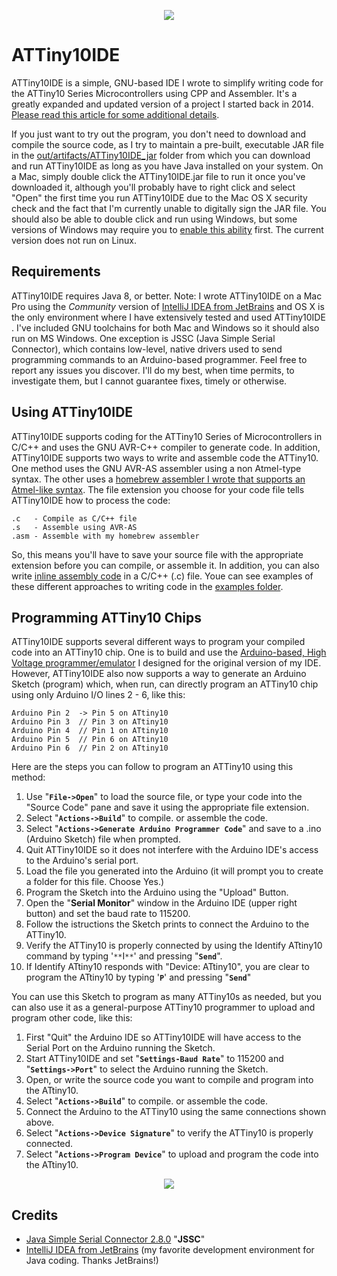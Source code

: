<p align="center"><img src="https://github.com/wholder/ATTiny10IDE/blob/master/images/ATTiny10IDE%20Screenshot.png"></p>


# ATTiny10IDE
ATTiny10IDE is a simple, GNU-based IDE I wrote to simplify writing code for the ATTiny10 Series Microcontrollers using CPP and Assembler.  It's a greatly expanded and updated version of a project I started back in 2014.  [Please read this article for some additional details](https://sites.google.com/site/wayneholder/attiny10-c-ide-and-improved-device-programmer).  

If you just want to try out the program, you don't need to download and compile the source code, as I try to maintain a pre-built, executable JAR file in the [out/artifacts/ATTiny10IDE_jar](https://github.com/wholder/ATTiny10IDE/tree/master/out/artifacts/ATTiny10IDE_jar) folder from which you can download and run ATTiny10IDE as long as you have Java installed on your system.  On a Mac, simply double click the ATTiny10IDE.jar file to run it once you've downloaded it, although you'll probably have to right click and select "Open" the  first time you run ATTiny10IDE due to the Mac OS X security check and the fact that I'm currently unable to digitally sign the JAR file.  You should also be able to double click and run using Windows, but some versions of Windows may require you to [enable this ability](https://www.addictivetips.com/windows-tips/run-a-jar-file-on-windows/) first.  The current version does not run on Linux.
## Requirements
ATTiny10IDE requires Java 8, or better.
Note: I wrote ATTiny10IDE on a Mac Pro using the _Community_ version of [IntelliJ IDEA from JetBrains](https://www.jetbrains.com/idea/) and OS X is the only environment where I have extensively tested and used ATTiny10IDE .  I've included GNU toolchains for both Mac and Windows so it should also run on MS Windows.  One exception is JSSC (Java Simple Serial Connector), which contains low-level, native drivers used to send programming commands to an Arduino-based programmer.  Feel free to report any issues you discover.  I'll do my best, when time permits, to investigate them, but I cannot guarantee fixes, timely or otherwise.
## Using ATTiny10IDE
ATTiny10IDE supports coding for the ATTiny10 Series of Microcontrollers in C/C++ and uses the GNU AVR-C++ compiler to generate code.  In addition, ATTiny10IDE supports two ways to write and assemble code the ATTiny10.  One method uses the GNU AVR-AS assembler using a non Atmel-type syntax.  The other uses a [homebrew assembler I wrote that supports an Atmel-like syntax](https://sites.google.com/site/wayneholder/attiny-4-5-9-10-assembly-ide-and-programmer).  The file extension you choose for your code file tells ATTiny10IDE how to process the code:

    .c   - Compile as C/C++ file
    .s   - Assemble using AVR-AS
    .asm - Assemble with my homebrew assembler
So, this means you'll have to save your source file with the appropriate extension before you can compile, or assemble it.  In addition, you can also write [inline assembly code](https://web.stanford.edu/class/ee281/projects/aut2002/yingzong-mouse/media/GCCAVRInlAsmCB.pdf) in a C/C++ (.c) file.  Youe can see examples of these different approaches to writing code in the [examples folder](https://github.com/wholder/ATTiny10IDE/tree/master/examples).
## Programming ATTiny10 Chips
ATTiny10IDE supports several different ways to program your compiled code into an ATTiny10 chip.  One is to build and use the [Arduino-based, High Voltage programmer/emulator](https://sites.google.com/site/wayneholder/attiny10-c-ide-and-improved-device-programmer) I designed for the original version of my IDE.  However, ATTiny10IDE also now supports a way to generate an Arduino Sketch (program) which, when run, can directly program an ATTiny10 chip using only Arduino I/O lines 2 - 6, like this:

    Arduino Pin 2  -> Pin 5 on ATtiny10
    Arduino Pin 3  // Pin 3 on ATtiny10
    Arduino Pin 4  // Pin 1 on ATtiny10
    Arduino Pin 5  // Pin 6 on ATtiny10
    Arduino Pin 6  // Pin 2 on ATtiny10
Here are the steps you can follow to program an ATTiny10 using this method:
1. Use "**`File->Open`**" to load the source file, or type your code into the "Source Code" pane and save it using the appropriate file extension.
2. Select "**`Actions->Build`**" to compile. or assemble the code.
3. Select "**`Actions->Generate Arduino Programmer Code`**" and save to a .ino (Arduino Sketch) file when prompted.
4. Quit ATTiny10IDE so it does not interfere with the Arduino IDE's access to the Arduino's serial port.
5. Load the file you generated into the Arduino (it will prompt you to create a folder for this file.  Choose Yes.)
6. Program the Sketch into the Arduino using the "Upload" Button.
7. Open the "**Serial Monitor**" window in the Arduino IDE (upper right button) and set the baud rate to 115200.
8. Follow the istructions the Sketch prints to connect the Arduino to the ATTiny10.
9. Verify the ATTiny10 is properly connected by using the Identify ATtiny10 command by typing '`**`I`**`' and pressing "**`Send`**".
10. If Identify ATtiny10 responds with "Device: ATtiny10", you are clear to program the ATtiny10 by typing '**`P`**' and pressing "**`Send`**"

You can use this Sketch to program as many ATTiny10s as needed, but you can also use it as a general-purpose ATTiny10 programmer to upload and program other code, like this:

1. First "Quit" the Arduino IDE so ATTiny10IDE will have access to the Serial Port on the Arduino running the Sketch.
2. Start ATTiny10IDE and set "**`Settings-Baud Rate`**" to 115200 and "**`Settings->Port`**" to select the Arduino running the Sketch.
3. Open, or write the source code you want to compile and program into the ATtiny10.
4. Select "**`Actions->Build`**" to compile. or assemble the code.
5. Connect the Arduino to the ATTiny10 using the same connections shown above.
5. Select "**`Actions->Device Signature`**" to verify the ATTiny10 is properly connected.
6. Select "**`Actions->Program Device`**" to upload and program the code into the ATtiny10.

<p align="center"><img src="https://github.com/wholder/ATTiny10IDE/blob/master/images/Arduino Programmer.jpg"></p>

## Credits
- [Java Simple Serial Connector 2.8.0](https://github.com/scream3r/java-simple-serial-connector) "**JSSC**" 
- [IntelliJ IDEA from JetBrains](https://www.jetbrains.com/idea/) (my favorite development environment for Java coding. Thanks JetBrains!)

